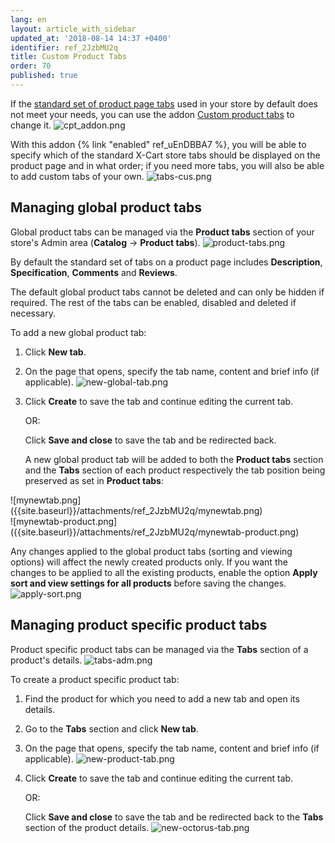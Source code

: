 ```yaml
---
lang: en
layout: article_with_sidebar
updated_at: '2018-08-14 14:37 +0400'
identifier: ref_2JzbMU2q
title: Custom Product Tabs
order: 70
published: true
---
```

If the [standard set of product page tabs](https://kb.x-cart.com/products/products/managing_products/adding_products.html#change-the-set-of-tabs-displayed-on-the-product-page-in-the-customer-area) used in your store by default does not meet your needs, you can use the addon [Custom product tabs](https://market.x-cart.com/addons/custom-product-tabs.html) to change it. 
![cpt_addon.png]({{site.baseurl}}/attachments/ref_2JzbMU2q/cpt_addon.png)

With this addon {% link "enabled" ref_uEnDBBA7 %}, you will be able to specify which of the standard X-Cart store tabs should be displayed on the product page and in what order; if you need more tabs, you will also be able to add custom tabs of your own.
![tabs-cus.png]({{site.baseurl}}/attachments/ref_2JzbMU2q/tabs-cus.png)

## Managing global product tabs
Global product tabs can be managed via the **Product tabs** section of your store's Admin area (**Catalog** -> **Product tabs**).
   ![product-tabs.png]({{site.baseurl}}/attachments/ref_2JzbMU2q/product-tabs.png)
   
By default the standard set of tabs on a product page includes **Description**, **Specification**, **Comments** and **Reviews**.

   The default global product tabs cannot be deleted and can only be hidden if required. The rest of the tabs can be enabled, disabled and deleted if necessary. 
   
To add a new global product tab:

   1. Click **New tab**.
   
   2. On the page that opens, specify the tab name, content and brief info (if applicable). 
     ![new-global-tab.png]({{site.baseurl}}/attachments/ref_2JzbMU2q/new-global-tab.png)
     
   3. Click **Create** to save the tab and continue editing the current tab. 
   
      OR:
      
      Click **Save and close** to save the tab and be redirected back.
      
      A new global product tab will be added to both the **Product tabs** section and the **Tabs** section of each product respectively the tab position being preserved as set in **Product tabs**:
      
   <div class="ui stackable two column grid">
       <div class="column" markdown="span">![mynewtab.png]({{site.baseurl}}/attachments/ref_2JzbMU2q/mynewtab.png)</div>
       <div class="column" markdown="span">![mynewtab-product.png]({{site.baseurl}}/attachments/ref_2JzbMU2q/mynewtab-product.png)</div>
   </div>
     
     
   Any changes applied to the global product tabs (sorting and viewing options) will affect the newly created products only. If you want the changes to be applied to all the existing products, enable the option **Apply sort and view settings for all products** before saving the changes.
    ![apply-sort.png]({{site.baseurl}}/attachments/ref_2JzbMU2q/apply-sort.png)


## Managing product specific product tabs
Product specific product tabs can be managed via the **Tabs** section of a product's details.
   ![tabs-adm.png]({{site.baseurl}}/attachments/ref_2JzbMU2q/tabs-adm.png)
   
To create a product specific product tab:

   1. Find the product for which you need to add a new tab and open its details. 
   
   2. Go to the **Tabs** section and click **New tab**.
   
   3. On the page that opens, specify the tab name, content and brief info (if applicable). 
     ![new-product-tab.png]({{site.baseurl}}/attachments/ref_fhzzxDTy/new-product-tab.png)
     
   4. Click **Create** to save the tab and continue editing the current tab. 
   
      OR:
      
      Click **Save and close** to save the tab and be redirected back to the **Tabs** section of the product details.
      ![new-octorus-tab.png]({{site.baseurl}}/attachments/ref_fhzzxDTy/new-octorus-tab.png)
